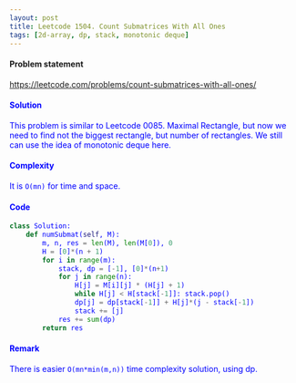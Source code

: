 ```yaml
---
layout: post
title: Leetcode 1504. Count Submatrices With All Ones
tags: [2d-array, dp, stack, monotonic deque]
---
```


#### Problem statement

<a href="https://leetcode.com/problems/count-submatrices-with-all-ones/"> <font color = blue>https://leetcode.com/problems/count-submatrices-with-all-ones/

#### Solution
This problem is similar to Leetcode 0085. Maximal Rectangle, but now we need to find not the biggest rectangle, but number of rectangles. We still can use the idea of monotonic deque here.

#### Complexity
It is `O(mn)` for time and space.

#### Code
```python
class Solution:
    def numSubmat(self, M):
        m, n, res = len(M), len(M[0]), 0
        H = [0]*(n + 1)
        for i in range(m):
            stack, dp = [-1], [0]*(n+1)
            for j in range(n):
                H[j] = M[i][j] * (H[j] + 1)
                while H[j] < H[stack[-1]]: stack.pop()
                dp[j] = dp[stack[-1]] + H[j]*(j - stack[-1])
                stack += [j]
            res += sum(dp)
        return res
```

#### Remark
There is easier `O(mn*min(m,n))` time complexity solution, using dp.
